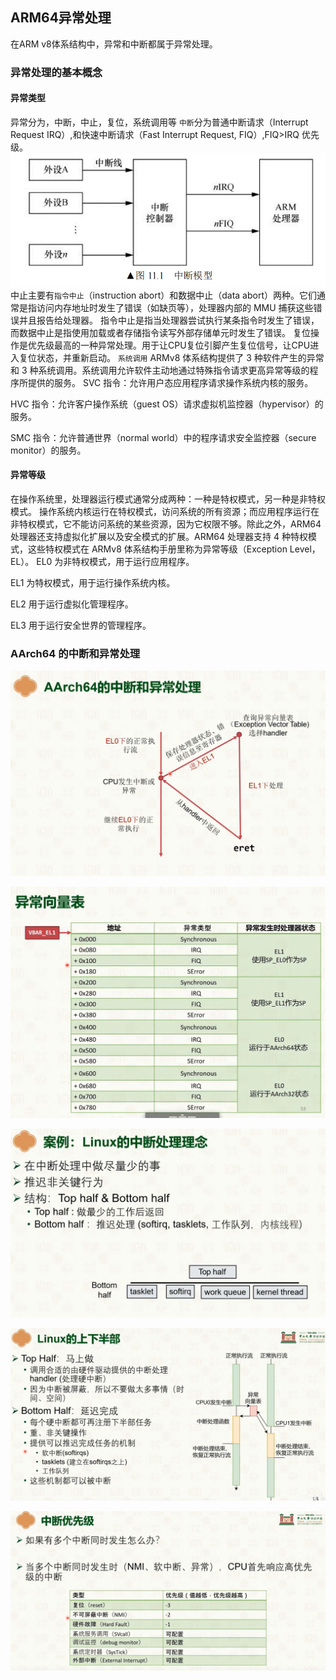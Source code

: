 ## ARM64异常处理
在ARM v8体系结构中，异常和中断都属于异常处理。
### 异常处理的基本概念
#### 异常类型
异常分为，中断，中止，复位，系统调用等
`中断`分为普通中断请求（Interrupt Request IRQ）,和快速中断请求（Fast Interrupt Request, FIQ）,FIQ>IRQ 优先级。
![image.png](https://raw.githubusercontent.com/KrealHtz/NoteImage/master/data/202410122233798.png)
中止主要有`指令中止`（instruction abort）和数据中止（data abort）两种。它们通常是指访问内存地址时发生了错误（如缺页等），处理器内部的 MMU 捕获这些错误并且报告给处理器。
指令中止是指当处理器尝试执行某条指令时发生了错误，而数据中止是指使用加载或者存储指令读写外部存储单元时发生了错误。
复位操作是优先级最高的一种异常处理。用于让CPU复位引脚产生复位信号，让CPU进入复位状态，并重新启动。
`系统调用` ARMv8 体系结构提供了 3 种软件产生的异常和 3 种系统调用。系统调用允许软件主动地通过特殊指令请求更高异常等级的程序所提供的服务。
SVC 指令：允许用户态应用程序请求操作系统内核的服务。

HVC 指令：允许客户操作系统（guest OS）请求虚拟机监控器（hypervisor）的服务。

SMC 指令：允许普通世界（normal world）中的程序请求安全监控器（secure monitor）的服务。
#### 异常等级
在操作系统里，处理器运行模式通常分成两种：一种是特权模式，另一种是非特权模式。
操作系统内核运行在特权模式，访问系统的所有资源；而应用程序运行在非特权模式，它不能访问系统的某些资源，因为它权限不够。除此之外，ARM64 处理器还支持虚拟化扩展以及安全模式的扩展。ARM64 处理器支持 4 种特权模式，这些特权模式在 ARMv8 体系结构手册里称为异常等级（Exception Level，EL）。
EL0 为非特权模式，用于运行应用程序。

EL1 为特权模式，用于运行操作系统内核。

EL2 用于运行虚拟化管理程序。

EL3 用于运行安全世界的管理程序。


### AArch64 的中断和异常处理

![image.png](https://raw.githubusercontent.com/KrealHtz/NoteImage/master/data/202410102232935.png)


![image.png](https://raw.githubusercontent.com/KrealHtz/NoteImage/master/data/202410102239620.png)

![image.png](https://raw.githubusercontent.com/KrealHtz/NoteImage/master/data/202410102243245.png)

![image.png](https://raw.githubusercontent.com/KrealHtz/NoteImage/master/data/202410102258691.png)



![image.png](https://raw.githubusercontent.com/KrealHtz/NoteImage/master/data/202410102246109.png)

